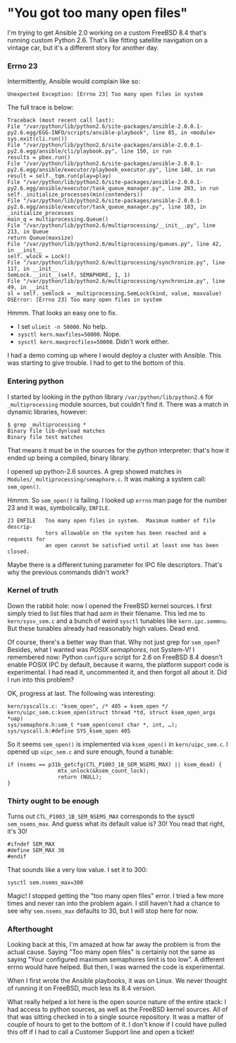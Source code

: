 # "You got too many open files"

I'm trying to get Ansible 2.0 working on a custom FreeBSD 8.4 that's running custom Python 2.6. That's like fitting satellite navigation on a vintage car, but it's a different story for another day.

### Errno 23

Intermittently, Ansible would complain like so:

`Unexpected Exception: [Errno 23] Too many open files in system`

The full trace is below:

```
Traceback (most recent call last):
File "/var/python/lib/python2.6/site-packages/ansible-2.0.0.1-py2.6.egg/EGG-INFO/scripts/ansible-playbook", line 85, in <module>
sys.exit(cli.run())
File "/var/python/lib/python2.6/site-packages/ansible-2.0.0.1-py2.6.egg/ansible/cli/playbook.py", line 150, in run
results = pbex.run()
File "/var/python/lib/python2.6/site-packages/ansible-2.0.0.1-py2.6.egg/ansible/executor/playbook_executor.py", line 148, in run
result = self._tqm.run(play=play)
File "/var/python/lib/python2.6/site-packages/ansible-2.0.0.1-py2.6.egg/ansible/executor/task_queue_manager.py", line 203, in run
self._initialize_processes(min(contenders))
File "/var/python/lib/python2.6/site-packages/ansible-2.0.0.1-py2.6.egg/ansible/executor/task_queue_manager.py", line 103, in _initialize_processes
main_q = multiprocessing.Queue()
File "/var/python/lib/python2.6/multiprocessing/__init__.py", line 213, in Queue
return Queue(maxsize)
File "/var/python/lib/python2.6/multiprocessing/queues.py", line 42, in __init__
self._wlock = Lock()
File "/var/python/lib/python2.6/multiprocessing/synchronize.py", line 117, in __init__
SemLock.__init__(self, SEMAPHORE, 1, 1)
File "/var/python/lib/python2.6/multiprocessing/synchronize.py", line 49, in __init__
sl = self._semlock = _multiprocessing.SemLock(kind, value, maxvalue)
OSError: [Errno 23] Too many open files in system
```
Hmmm. That looks an easy one to fix.

* I set `ulimit -n 50000`. No help.
* `sysctl kern.maxfiles=50000`. Nope.
* `sysctl kern.maxprocfiles=50000`. Didn't work either.

I had a demo coming up where I would deploy a cluster with Ansible.  This was starting to give trouble.  I had to get to the bottom of this.

### Entering python

I started by looking in the python library `/var/python/lib/python2.6` for `_multiprocessing` module sources, but couldn't find it. There was a match in dynamic libraries, however:

```
$ grep _multiprocessing *
Binary file lib-dynload matches
Binary file test matches
```

That means it must be in the sources for the python interpreter: that's how it ended up being a compiled, binary library.

I opened up python-2.6 sources. A grep showed matches in `Modules/_multiprocessing/semaphore.c`. It was making a system call: `sem_open()`.

Hmmm. So `sem_open()` is failing. I looked up `errno` man page for the number 23 and it was, symbolically, `ENFILE`.

```
23 ENFILE	Too many open files in system.  Maximum number of file descrip-
			tors allowable on the system has been reached and a requests for
			an open cannot be satisfied until at least one has been closed.
```

Maybe there is a different tuning parameter for IPC file descriptors. That's why the previous commands didn't work?

### Kernel of truth

Down the rabbit hole: now I opened the FreeBSD kernel sources. I first simply tried to list files that had *sem* in their filename. This led me to `kern/sysv_sem.c` and a bunch of weird `sysctl` tunables like `kern.ipc.semmnu`.  But these tunables already had reasonably high values.  Dead end.

Of course, there's a better way than that. Why not just grep for `sem_open`? Besides, what I wanted was *POSIX semaphores*, not System-V!  I remembered now: Python `configure` script for 2.6 on FreeBSD 8.4 doesn't enable POSIX IPC by default, because it warns, the platform support code is experimental.  I had read it, uncommented it, and then forgot all about it.  Did I run into this problem?

OK, progress at last. The following was interesting:

```
kern/syscalls.c: "ksem_open", /* 405 = ksem_open */
kern/uipc_sem.c:ksem_open(struct thread *td, struct ksem_open_args *uap)
sys/semaphore.h:sem_t *sem_open(const char *, int, …);
sys/syscall.h:#define SYS_ksem_open 405
```

So it seems `sem_open()` is implemented via `ksem_open()` in `kern/uipc_sem.c`.  I opened up `uipc_sem.c` and sure enough, found a tunable:

```
if (nsems == p31b_getcfg(CTL_P1003_1B_SEM_NSEMS_MAX) || ksem_dead) {
				mtx_unlock(&ksem_count_lock);
				return (NULL);
}
```

### Thirty ought to be enough

Turns out `CTL_P1003_1B_SEM_NSEMS_MAX` corresponds to the sysctl `sem_nsems_max`.  And guess what its default value is?  30!  You read that right, it's 30!

```
#ifndef SEM_MAX
#define SEM_MAX 30
#endif
```

That sounds like a very low value.  I set it to 300:
```
sysctl sem.nsems_max=300
```

Magic!  I stopped getting the "too many open files" error.  I tried a few more times and never ran into the problem again.  I still haven't had a chance to see why `sem.nsems_max` defaults to 30, but I will stop here for now.

### Afterthought

Looking back at this, I'm amazed at how far away the problem is from the actual cause.  Saying "Too many open files" is certainly not the same as saying "Your configured maximum semaphores limit is too low".  A different errno would have helped.  But then, I was warned the code is experimental.

When I first wrote the Ansible playbooks, it was on Linux.  We never thought of running it on FreeBSD, much less its 8.4 version.

What really helped a lot here is the open source nature of the entire stack: I had access to python sources, as well as the FreeBSD kernel sources.  All of that was sitting checked in to a single source repository.  It was a matter of couple of hours to get to the bottom of it.  I don't know if I could have pulled this off if I had to call a Customer Support line and open a ticket!
